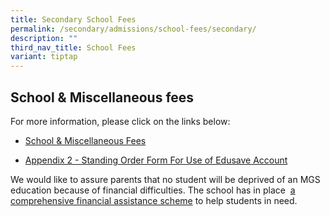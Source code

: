 ```yaml
---
title: Secondary School Fees
permalink: /secondary/admissions/school-fees/secondary/
description: ""
third_nav_title: School Fees
variant: tiptap
---
```

<h2>School &amp; Miscellaneous fees</h2>
<p>For more information, please click on the links below:</p>
<ul data-tight="true" class="tight">
<li>
<p><a href="https://drive.google.com/file/d/1pTdsaFQ5U4L8i2sRm_NvxCjym4-vOq8X/view?usp=drive_link" rel="noopener noreferrer nofollow" target="_blank">School &amp; Miscellaneous Fees</a>
</p>
</li>
<li>
<p><a href="https://drive.google.com/file/d/10xnL6VDRme6GsavwVdLPlD3rzVgJDWAI/view?usp=share_link" rel="noopener noreferrer nofollow" target="_blank">Appendix 2 - Standing Order Form For Use of Edusave Account</a>
</p>
<p></p>
</li>
</ul>
<p>We would like to assure parents that no student will be deprived of an
MGS education because of financial difficulties. The school has in place&nbsp;
<a href="https://www.mgs.moe.edu.sg/admissions/fas-sec/" rel="noopener noreferrer nofollow" target="_blank">a comprehensive financial assistance scheme</a>&nbsp;to help students
in need.</p>